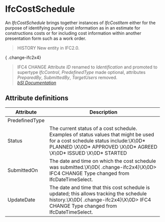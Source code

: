 IfcCostSchedule
===============
An _IfcCostSchedule_ brings together instances of _IfcCostItem_ either for the
purpose of identifying purely cost information as in an estimate for
constructions costs or for including cost information within another
presentation form such as a work order.  
  
> HISTORY  New entity in IFC2.0.  
  
{ .change-ifc2x4}  
> IFC4 CHANGE  Attribute _ID_ renamed to _Identification_ and promoted to
> supertype _IfcControl_, _PredefinedType_ made optional, attributes
> _PreparedBy_, _SubmittedBy_, _TargetUsers_ removed.  
[ _bSI
Documentation_](https://standards.buildingsmart.org/IFC/DEV/IFC4_2/FINAL/HTML/schema/ifcsharedmgmtelements/lexical/ifccostschedule.htm)


Attribute definitions
---------------------
| Attribute      | Description                                                                                                                                                                                      |
|----------------|--------------------------------------------------------------------------------------------------------------------------------------------------------------------------------------------------|
| PredefinedType |                                                                                                                                                                                                  |
| Status         | The current status of a cost schedule. Examples of status values that might be used for a cost schedule status include:\X\0D* PLANNED \X\0D* APPROVED \X\0D* AGREED \X\0D* ISSUED \X\0D* STARTED |
| SubmittedOn    | The date and time on which the cost schedule was submitted.\X\0D{ .change-ifc2x4}\X\0D> IFC4 CHANGE Type changed from IfcDateTimeSelect.                                                         |
| UpdateDate     | The date and time that this cost schedule is updated; this allows tracking the schedule history.\X\0D{ .change-ifc2x4}\X\0D> IFC4 CHANGE Type changed from IfcDateTimeSelect.                    |

